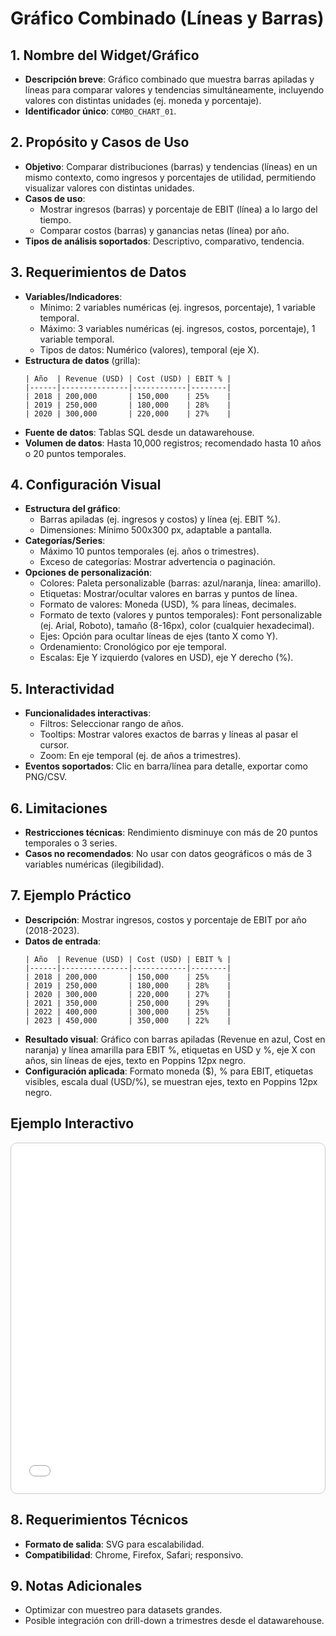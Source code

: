 # Gráfico Combinado (Líneas y Barras)

## 1. Nombre del Widget/Gráfico
- **Descripción breve**: Gráfico combinado que muestra barras apiladas y líneas para comparar valores y tendencias simultáneamente, incluyendo valores con distintas unidades (ej. moneda y porcentaje).
- **Identificador único**: `COMBO_CHART_01`.

## 2. Propósito y Casos de Uso
- **Objetivo**: Comparar distribuciones (barras) y tendencias (líneas) en un mismo contexto, como ingresos y porcentajes de utilidad, permitiendo visualizar valores con distintas unidades.
- **Casos de uso**:
    - Mostrar ingresos (barras) y porcentaje de EBIT (línea) a lo largo del tiempo.
    - Comparar costos (barras) y ganancias netas (línea) por año.
- **Tipos de análisis soportados**: Descriptivo, comparativo, tendencia.

## 3. Requerimientos de Datos
- **Variables/Indicadores**:
    - Mínimo: 2 variables numéricas (ej. ingresos, porcentaje), 1 variable temporal.
    - Máximo: 3 variables numéricas (ej. ingresos, costos, porcentaje), 1 variable temporal.
    - Tipos de datos: Numérico (valores), temporal (eje X).
- **Estructura de datos** (grilla):
    ```
    | Año  | Revenue (USD) | Cost (USD) | EBIT % |
    |------|---------------|------------|--------|
    | 2018 | 200,000       | 150,000    | 25%    |
    | 2019 | 250,000       | 180,000    | 28%    |
    | 2020 | 300,000       | 220,000    | 27%    |
    ```
- **Fuente de datos**: Tablas SQL desde un datawarehouse.
- **Volumen de datos**: Hasta 10,000 registros; recomendado hasta 10 años o 20 puntos temporales.

## 4. Configuración Visual
- **Estructura del gráfico**:
    - Barras apiladas (ej. ingresos y costos) y línea (ej. EBIT %).
    - Dimensiones: Mínimo 500x300 px, adaptable a pantalla.
- **Categorías/Series**:
    - Máximo 10 puntos temporales (ej. años o trimestres).
    - Exceso de categorías: Mostrar advertencia o paginación.
- **Opciones de personalización**:
    - Colores: Paleta personalizable (barras: azul/naranja, línea: amarillo).
    - Etiquetas: Mostrar/ocultar valores en barras y puntos de línea.
    - Formato de valores: Moneda (USD), % para líneas, decimales.
    - Formato de texto (valores y puntos temporales): Font personalizable (ej. Arial, Roboto), tamaño (8-16px), color (cualquier hexadecimal).
    - Ejes: Opción para ocultar líneas de ejes (tanto X como Y).
    - Ordenamiento: Cronológico por eje temporal.
    - Escalas: Eje Y izquierdo (valores en USD), eje Y derecho (%).

## 5. Interactividad
- **Funcionalidades interactivas**:
    - Filtros: Seleccionar rango de años.
    - Tooltips: Mostrar valores exactos de barras y líneas al pasar el cursor.
    - Zoom: En eje temporal (ej. de años a trimestres).
- **Eventos soportados**: Clic en barra/línea para detalle, exportar como PNG/CSV.

## 6. Limitaciones
- **Restricciones técnicas**: Rendimiento disminuye con más de 20 puntos temporales o 3 series.
- **Casos no recomendados**: No usar con datos geográficos o más de 3 variables numéricas (ilegibilidad).

## 7. Ejemplo Práctico
- **Descripción**: Mostrar ingresos, costos y porcentaje de EBIT por año (2018-2023).
- **Datos de entrada**:
  ```
  | Año  | Revenue (USD) | Cost (USD) | EBIT % |
  |------|---------------|------------|--------|
  | 2018 | 200,000       | 150,000    | 25%    |
  | 2019 | 250,000       | 180,000    | 28%    |
  | 2020 | 300,000       | 220,000    | 27%    |
  | 2021 | 350,000       | 250,000    | 29%    |
  | 2022 | 400,000       | 300,000    | 25%    |
  | 2023 | 450,000       | 350,000    | 22%    |
  ```
- **Resultado visual**: Gráfico con barras apiladas (Revenue en azul, Cost en naranja) y línea amarilla para EBIT %, etiquetas en USD y %, eje X con años, sin líneas de ejes, texto en Poppins 12px negro.
- **Configuración aplicada**: Formato moneda ($), % para EBIT, etiquetas visibles, escala dual (USD/%), se muestran ejes, texto en Poppins 12px negro.

## Ejemplo Interactivo

<div class="widget-interactive-container" style="border: 1px solid #ccc; padding: 5px; border-radius: 10px; margin-bottom: 20px; min-height: 500px; position: relative;">
  <iframe src="../../../assets/widgets_html/COMBO_CHART_01/combo_chart_interactive.html" 
          style="width: 100%; height: 500px; border: none; overflow: auto;"
          loading="lazy"
          title="Ejemplo Interactivo de Gráfico Combinado">
  </iframe>
</div>

<style>
/* Opcional: Para asegurar que el iframe se ajuste bien si el contenido es más alto */
.widget-interactive-container iframe {
    min-height: 550px; /* Ajusta según la altura típica de tus widgets */
}
</style>


## 8. Requerimientos Técnicos
- **Formato de salida**: SVG para escalabilidad.
- **Compatibilidad**: Chrome, Firefox, Safari; responsivo.

## 9. Notas Adicionales
- Optimizar con muestreo para datasets grandes.
- Posible integración con drill-down a trimestres desde el datawarehouse.